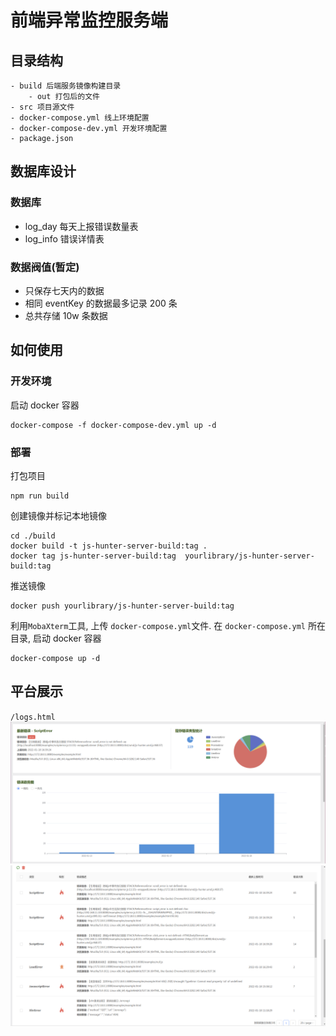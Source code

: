 # 前端异常监控服务端

## 目录结构

```
- build 后端服务镜像构建目录
    - out 打包后的文件
- src 项目源文件
- docker-compose.yml 线上环境配置
- docker-compose-dev.yml 开发环境配置
- package.json
```

## 数据库设计

### 数据库

- log_day 每天上报错误数量表
- log_info 错误详情表

### 数据阀值(暂定)

- 只保存七天内的数据
- 相同 eventKey 的数据最多记录 200 条
- 总共存储 10w 条数据

## 如何使用

### 开发环境

启动 docker 容器

```
docker-compose -f docker-compose-dev.yml up -d
```

### 部署

打包项目

```
npm run build
```

创建镜像并标记本地镜像

```
cd ./build
docker build -t js-hunter-server-build:tag .
docker tag js-hunter-server-build:tag  yourlibrary/js-hunter-server-build:tag
```

推送镜像

```
docker push yourlibrary/js-hunter-server-build:tag
```

利用`MobaXterm`工具, 上传 `docker-compose.yml`文件.
在 `docker-compose.yml` 所在目录, 启动 docker 容器

```
docker-compose up -d
```

## 平台展示

`/logs.html`
![错误统计](./static/错误统计页面展示.png)
![错误数据](./static/错误数据页面展示.png)
